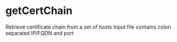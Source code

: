 # getCertChain

Retrieve certificate chain from a set of hosts
Input file contains colon separated IP/FQDN and port
